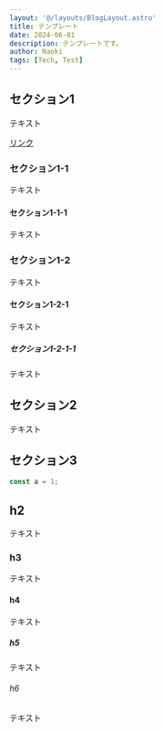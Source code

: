 ```yaml
---
layout: '@/layouts/BlogLayout.astro'
title: テンプレート
date: 2024-06-01
description: テンプレートです。
author: Naoki
tags: [Tech, Test]
---
```


## セクション1

テキスト

[リンク](#セクション1-1)

### セクション1-1

テキスト

#### セクション1-1-1

テキスト

### セクション1-2

テキスト

#### セクション1-2-1

テキスト

##### セクション1-2-1-1

テキスト

## セクション2

テキスト

## セクション3

```ts
const a = 1;
```

## h2

テキスト

### h3

テキスト

#### h4

テキスト

##### h5

テキスト

###### h6

テキスト
